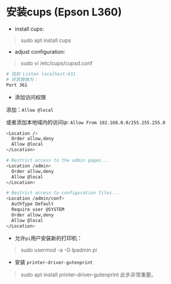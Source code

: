 # 安装cups (Epson L360)
- install cups:
> sudo apt install cups 
- adjust configuration:
> sudo vi /etc/cups/cupsd.conf
```bash
# 找到 Listen localhost:631 
# 将其替换为：
Port 361
```
- 添加访问权限

添加：`Allow @local` 

或者添加本地域内的访问ip: `Allow From 192.168.0.0/255.255.255.0`
```bash
<Location />
  Order allow,deny
  Allow @local
</Location>

# Restrict access to the admin pages...
<Location /admin>
  Order allow,deny
  Allow @local
</Location>

# Restrict access to configuration files...
<Location /admin/conf>
  AuthType Default
  Require user @SYSTEM
  Order allow,deny
  Allow @local
</Location>
```
- 允许`pi`用户安装新的打印机：
> sudo usermod -a -G lpadmin pi

- 安装 `printer-driver-gutenprint`
> sudo apt install printer-driver-gutenprint
此步非常重要。
